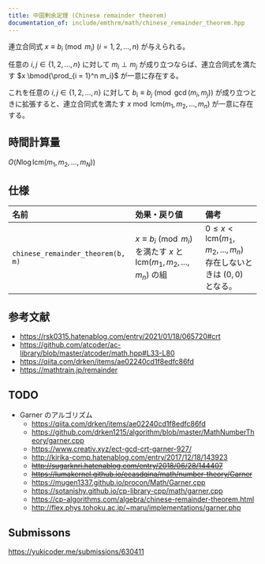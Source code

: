 ```yaml
---
title: 中国剰余定理 (Chinese remainder theorem)
documentation_of: include/emthrm/math/chinese_remainder_theorem.hpp
---
```


連立合同式 $x \equiv b_i \pmod{m_i}$ ($i = 1, 2,\ldots, n$) が与えられる。

任意の $i, j \in \lbrace 1, 2, \ldots, n \rbrace$ に対して $m_i \perp m_j$ が成り立つならば、連立合同式を満たす $x \bmod{\prod_{i = 1}^n m_i}$ が一意に存在する。

これを任意の $i, j \in \lbrace 1, 2, \ldots, n \rbrace$ に対して $b_i \equiv b_j \pmod{\gcd(m_i, m_j)}$ が成り立つときに拡張すると、連立合同式を満たす $x \bmod{\mathrm{lcm}(m_1, m_2,..., m_n)}$ が一意に存在する。


## 時間計算量

$O(N \log{\mathrm{lcm}(m_1, m_2, \ldots, m_N)})$


## 仕様

|名前|効果・戻り値|備考|
|:--|:--|:--|
|`chinese_remainder_theorem(b, m)`|$x \equiv b_i \pmod{m_i}$ を満たす $x$ と $\mathrm{lcm}(m_1, m_2,..., m_n)$ の組|$0 \leq x < \mathrm{lcm}(m_1, m_2,..., m_n)$<br>存在しないときは $(0, 0)$ となる。|


## 参考文献

- https://rsk0315.hatenablog.com/entry/2021/01/18/065720#crt
- https://github.com/atcoder/ac-library/blob/master/atcoder/math.hpp#L33-L80
- https://qiita.com/drken/items/ae02240cd1f8edfc86fd
- https://mathtrain.jp/remainder


## TODO

- Garner のアルゴリズム
  - https://qiita.com/drken/items/ae02240cd1f8edfc86fd
  - https://github.com/drken1215/algorithm/blob/master/MathNumberTheory/garner.cpp
  - https://www.creativ.xyz/ect-gcd-crt-garner-927/
  - http://kirika-comp.hatenablog.com/entry/2017/12/18/143923
  - ~~http://sugarknri.hatenablog.com/entry/2018/06/28/144407~~
  - ~~https://lumakernel.github.io/ecasdqina/math/number-theory/Garner~~
  - https://mugen1337.github.io/procon/Math/Garner.cpp
  - https://sotanishy.github.io/cp-library-cpp/math/garner.cpp
  - https://cp-algorithms.com/algebra/chinese-remainder-theorem.html
  - http://flex.phys.tohoku.ac.jp/~maru/implementations/garner.php


## Submissons

https://yukicoder.me/submissions/630411
